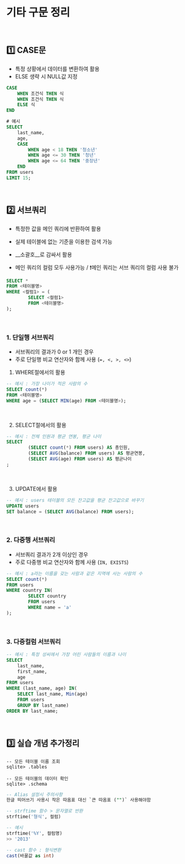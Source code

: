 # 기타 구문 정리

​    

## 1️⃣ CASE문

- 특정 상황에서 데이터를 변환하여 활용
- ELSE 생략 시 NULL값 지정

```sql
CASE
	WHEN 조건식 THEN 식
	WHEN 조건식 THEN 식
	ELSE 식
END
```

```sql
# 예시
SELECT
	last_name,
	age,
	CASE
		WHEN age < 18 THEN '청소년'
		WHEN age <= 30 THEN '청년'
		WHEN age <= 64 THEN '중장년'
	END
FROM users
LIMIT 15;
```

​    

## 2️⃣ 서브쿼리

- 특정한 값을 메인 쿼리에 반환하여 활용

- 실제 테이블에 없는 기준을 이용한 검색 가능

- __소괄호__로 감싸서 활용

- 메인 쿼리의 컬럼 모두 사용가능 / ❗메인 쿼리는 서브 쿼리의 컬럼 사용 불가

```sql
SELECT *
FROM <테이블명>
WHERE <컬럼1> = (
		SELECT <컬럼1>
		FROM <테이블명>
);
```

​    

### 1. 단일행 서브쿼리

- 서브쿼리의 결과가 0 or 1 개인 경우
- 주로 단일행 비교 연산자와 함께 사용 (`=, <, >, <>`)

1. WHERE절에서의 활용

```sql
-- 예시 : 가장 나이가 적은 사람의 수
SELECT count(*)
FROM <테이블명>
WHERE age = (SELECT MIN(age) FROM <테이블명>);
```

​    

2. SELECT절에서의 활용

```sql
-- 예시 : 전체 인원과 평균 연봉, 평균 나이
SELECT
		(SELECT count(*) FROM users) AS 총인원,
		(SELECT AVG(balance) FROM users) AS 평균연봉,
		(SELECT AVG(age) FROM users) AS 평균나이
;
```

​    

3. UPDATE에서 활용

```sql
-- 예시 : users 테이블의 모든 잔고값을 평균 잔고값으로 바꾸기 
UPDATE users
SET balance = (SELECT AVG(balance) FROM users);
```

​    

### 2. 다중행 서브쿼리

- 서브쿼리 결과가 2개 이상인 경우
- 주로 다중행 비교 연산자와 함께 사용 (`IN, EXISTS`)

```sql
-- 예시 : a라는 이름을 갖는 사람과 같은 지역에 사는 사람의 수
SELECT count(*)
FROM users
WHERE country IN(
		SELECT country
		FROM users
		WHERE name = 'a'
);
```

​    

### 3. 다중컬럼 서브쿼리

```sql
-- 예시 : 특정 성씨에서 가장 어린 사람들의 이름과 나이
SELECT
	last_name,
	first_name,
	age
FROM users
WHERE (last_name, age) IN(
	SELECT last_name, Min(age)
	FROM users
	GROUP BY last_name)
ORDER BY last_name;
```

​    

## 3️⃣ 실습 개념 추가정리

```sqlite
-- 모든 테이블 이름 조회
sqlite> .tables

-- 모든 테이블의 데이터 확인
sqlite> .schema
```

```sql
-- Alias 설정시 주의사항
한글 띄어쓰기 사용시 작은 따옴표 대신 `큰 따옴표 ("")` 사용해야함
```

```sql
-- strftime 함수 > 문자열로 반환
strftime('형식', 컬럼) 

-- 예시
strftime('%Y', 컬럼명)
>> '2013'
```

```sql
-- cast 함수 : 형식변환
cast(바꿀값 as int) 
```



